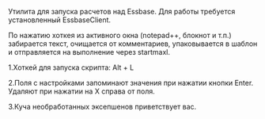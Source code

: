 Утилита для запуска расчетов над Essbase.
Для работы требуется установленный EssbaseClient.

По нажатию хоткея из активного окна (notepad++, блокнот и т.п.) забирается текст, очищается от комментариев, упаковывается в шаблон и отправляется на выполнение через startmaxl.

1.Хоткей для запуска скрипта: Alt + L

2.Поля с настройками запоминают значения при нажатии кнопки Enter. Удаляют при нажатии на X справа от поля.

3.Куча необработанных эксепшенов приветствует вас.

